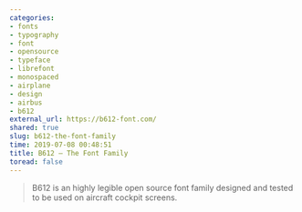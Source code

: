 ```yaml
---
categories:
- fonts
- typography
- font
- opensource
- typeface
- librefont
- monospaced
- airplane
- design
- airbus
- b612
external_url: https://b612-font.com/
shared: true
slug: b612-the-font-family
time: 2019-07-08 00:48:51
title: B612 – The Font Family
toread: false
---
```


> B612 is an highly legible open source font family designed and tested to be used on aircraft cockpit screens.
